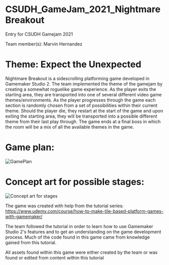 # CSUDH_GameJam_2021_NightmareBreakout
Entry for CSUDH Gamejam 2021

Team member(s): Marvin Hernandez

# Theme: Expect the Unexpected

Nightmare Breakout is a sidescrolling platforming game developed in Gamemaker Studio 2. The team implemented the theme of the gamejam by creating a somewhat roguelike game experience. As the player exits the starting area, they are transported into one of several different video game themes/environments. As the player progresses through the game each section is randomly chosen from a set of possibilities within their current theme. Should the player die, they restart at the start of the game and upon exiting the starting area, they will be transported into a possible different theme from their last play through. The game ends at a final boss in which the room will be a mix of all the available themes in the game. 

# Game plan:
<img src='https://i.imgur.com/VUYHuJe.png' title='GamePlan' alt='GamePlan' />

# Concept art for possible stages:
<img src='https://i.imgur.com/AAac2qQ.png?1' title='Concept art for stages' alt='Concept art for stages' />


The game was created with help from the tutorial series: https://www.udemy.com/course/how-to-make-tile-based-platform-games-with-gamemaker/

The team followed the tutorial in order to learn how to use Gamemaker Studio 2's  features and to get an understanding on the game development process. Much of the code found in this game came from knowledge gained from this tutorial.

All assets found within this game were either created by the team or was found or edited from content within this tutorial
